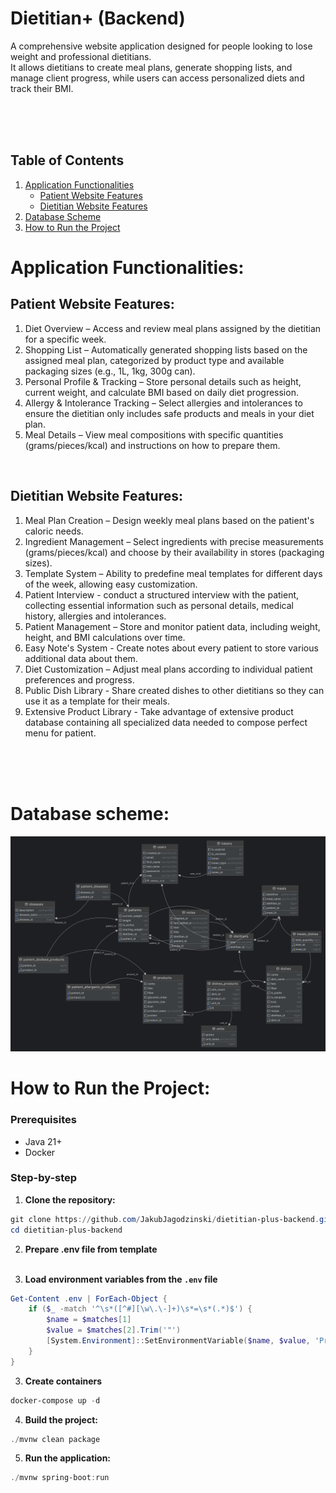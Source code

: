 # Dietitian+ (Backend)
A comprehensive website application designed for people looking to lose weight and professional dietitians. <br>
It allows dietitians to create meal plans, generate shopping lists, and manage client progress, while users can access personalized diets and track their BMI.

<br>
<br>
<br>


## Table of Contents
1. [Application Functionalities](#application-functionalities)
    - [Patient Website Features](#patient-website-features)
    - [Dietitian Website Features](#dietitian-website-features)
2. [Database Scheme](#database-scheme)
3. [How to Run the Project](#how-to-run-the-project)

# Application Functionalities:
## Patient Website Features:
1. Diet Overview – Access and review meal plans assigned by the dietitian for a specific week.
2. Shopping List – Automatically generated shopping lists based on the assigned meal plan, categorized by product type and available packaging sizes (e.g., 1L, 1kg, 300g can).
3. Personal Profile & Tracking – Store personal details such as height, current weight, and calculate BMI based on daily diet progression.
4. Allergy & Intolerance Tracking – Select allergies and intolerances to ensure the dietitian only includes safe products and meals in your diet plan.
5. Meal Details – View meal compositions with specific quantities (grams/pieces/kcal) and instructions on how to prepare them.

<br>

## Dietitian Website Features:
1. Meal Plan Creation – Design weekly meal plans based on the patient's caloric needs.
2. Ingredient Management – Select ingredients with precise measurements (grams/pieces/kcal) and choose by their availability in stores (packaging sizes).
3. Template System – Ability to predefine meal templates for different days of the week, allowing easy customization.
4. Patient Interview - conduct a structured interview with the patient, collecting essential information such as personal details, medical history, allergies and intolerances.
5. Patient Management – Store and monitor patient data, including weight, height, and BMI calculations over time.
6. Easy Note's System - Create notes about every patient to store various additional data about them.
7. Diet Customization – Adjust meal plans according to individual patient preferences and progress.
8. Public Dish Library - Share created dishes to other dietitians so they can use it as a template for their meals.
9. Extensive Product Library - Take advantage of extensive product database containing all specialized data needed to compose perfect menu for patient.

<br>
<br>
<br>

# Database scheme:
<img src="assets/database_scheme.png" alt="database_scheme">

# How to Run the Project:
### Prerequisites

- Java 21+
- Docker

### Step-by-step

1. **Clone the repository:**

```powershell
git clone https://github.com/JakubJagodzinski/dietitian-plus-backend.git
cd dietitian-plus-backend
```

2. **Prepare .env file from template**
   <br><br>

3. **Load environment variables from the `.env` file**

```powershell
Get-Content .env | ForEach-Object {
    if ($_ -match '^\s*([^#][\w\.\-]+)\s*=\s*(.*)$') {
        $name = $matches[1]
        $value = $matches[2].Trim('"')
        [System.Environment]::SetEnvironmentVariable($name, $value, 'Process')
    }
}
```
3. **Create containers**

```powershell
docker-compose up -d
```

4. **Build the project:**

```powershell
./mvnw clean package
```

5. **Run the application:**

```powershell
./mvnw spring-boot:run
```
